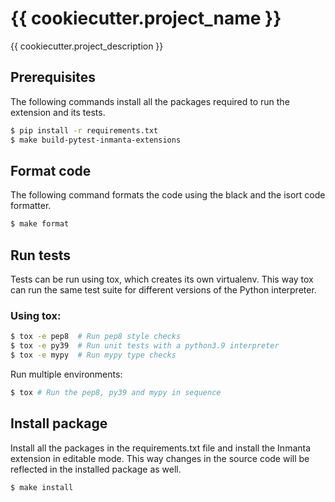 # {{ cookiecutter.project_name }}
{{ cookiecutter.project_description }}

## Prerequisites

The following commands install all the packages required to run the
extension and its tests. 

```bash
$ pip install -r requirements.txt
$ make build-pytest-inmanta-extensions
```

## Format code

The following command formats the code using the black and the isort
code formatter. 

```bash
$ make format
```

## Run tests

Tests can be run using tox, which creates its own virtualenv. This way
tox can run the same test suite for different versions of the Python
interpreter.

### Using tox:

```bash
$ tox -e pep8  # Run pep8 style checks
$ tox -e py39  # Run unit tests with a python3.9 interpreter
$ tox -e mypy  # Run mypy type checks
```

Run multiple environments:

```bash
$ tox # Run the pep8, py39 and mypy in sequence
```

## Install package

Install all the packages in the requirements.txt file and install the
Inmanta extension in editable mode. This way changes in the source code
will be reflected in the installed package as well. 

```bash
$ make install
```
